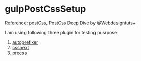 # gulpPostCssSetup
Reference: [postCss](https://github.com/postcss/postcss), [PostCss Deep Dive](https://webdesign.tutsplus.com/series/postcss-deep-dive--cms-889) by [@Webdesigntuts+](https://twitter.com/wdtuts)

I am using following three plugin for testing pusrpose:
1) [autoprefixer](https://github.com/postcss/autoprefixer)  
2) [cssnext](https://github.com/cssnext/postcss-cssnext)  
3) [precss](https://github.com/jonathantneal/precss)  

